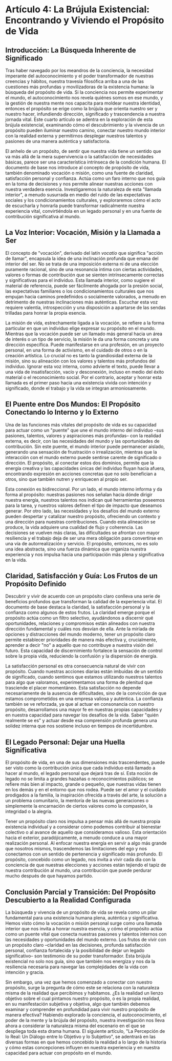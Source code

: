 # Artículo 4: La Brújula Existencial: Encontrando y Viviendo el Propósito de Vida

## Introducción: La Búsqueda Inherente de Significado

Tras haber navegado por los meandros de la conciencia, la necesidad imperante del autoconocimiento y el poder transformador de nuestras creencias y hábitos, nuestra travesía filosófica arriba a una de las cuestiones más profundas y movilizadoras de la existencia humana: la búsqueda del propósito de vida. Si la conciencia nos permite experimentar el mundo, el autoconocimiento nos revela quiénes somos en ese mundo, y la gestión de nuestra mente nos capacita para moldear nuestra identidad, entonces el propósito se erige como la brújula que orienta nuestro ser y nuestro hacer, infundiendo dirección, significado y trascendencia a nuestra jornada vital. Este cuarto artículo se adentra en la exploración de esta brújula existencial, examinando cómo el descubrimiento y la vivencia de un propósito pueden iluminar nuestro camino, conectar nuestro mundo interior con la realidad externa y permitirnos desplegar nuestros talentos y pasiones de una manera auténtica y satisfactoria.

El anhelo de un propósito, de sentir que nuestra vida tiene un sentido que va más allá de la mera supervivencia o la satisfacción de necesidades básicas, parece ser una característica intrínseca de la condición humana. El documento de base nos introduce al concepto de propósito de vida, también denominado vocación o misión, como una fuente de claridad, satisfacción personal y confianza. Actúa como un faro interno que nos guía en la toma de decisiones y nos permite alinear nuestras acciones con nuestra verdadera esencia. Investigaremos la naturaleza de esta "llamada interior", a menudo susurrada en medio del ruido de las expectativas sociales y los condicionamientos culturales, y exploraremos cómo el acto de escucharla y honrarla puede transformar radicalmente nuestra experiencia vital, convirtiéndola en un legado personal y en una fuente de contribución significativa al mundo.

## La Voz Interior: Vocación, Misión y la Llamada a Ser

El concepto de "vocación", derivado del latín *vocatio* que significa "acción de llamar", encapsula la idea de una inclinación profunda que emana del interior del ser. No se trata de una imposición externa ni de una elección puramente racional, sino de una resonancia íntima con ciertas actividades, valores o formas de contribución que se sienten intrínsecamente correctas y significativas para el individuo. Esta llamada interior, como sugiere el material de referencia, puede ser fácilmente ahogada por la presión social, las expectativas familiares o los condicionamientos culturales que nos empujan hacia caminos predefinidos o socialmente valorados, a menudo en detrimento de nuestras inclinaciones más auténticas. Escuchar esta voz requiere valentía, introspección y una disposición a apartarse de las sendas trilladas para honrar la propia esencia.

La misión de vida, estrechamente ligada a la vocación, se refiere a la forma particular en que un individuo elige expresar su propósito en el mundo. Mientras que la vocación puede ser un llamado más general hacia un área de interés o un tipo de servicio, la misión le da una forma concreta y una dirección específica. Puede manifestarse en una profesión, en un proyecto personal, en una forma de activismo, en el cuidado de otros o en la creación artística. Lo crucial no es tanto la grandiosidad externa de la misión, sino su alineación con los valores y talentos más profundos del individuo. Ignorar esta voz interna, como advierte el texto, puede llevar a una vida de insatisfacción, vacío y desconexión, incluso en medio del éxito material o el reconocimiento social. Por el contrario, aceptar y honrar esta llamada es el primer paso hacia una existencia vivida con intención y significado, donde el trabajo y la vida se integran armoniosamente.

## El Puente entre Dos Mundos: El Propósito Conectando lo Interno y lo Externo

Una de las funciones más vitales del propósito de vida es su capacidad para actuar como un "puente" que une el mundo interno del individuo –sus pasiones, talentos, valores y aspiraciones más profundas– con la realidad externa, es decir, con las necesidades del mundo y las oportunidades de contribución. Sin este puente, el mundo interior puede permanecer aislado, generando una sensación de frustración o irrealización, mientras que la interacción con el mundo externo puede sentirse carente de significado o dirección. El propósito, al conectar estos dos dominios, permite que la energía creativa y las capacidades únicas del individuo fluyan hacia afuera, encontrando expresión en acciones concretas que no solo benefician a otros, sino que también nutren y enriquecen al propio ser.

Esta conexión es bidireccional. Por un lado, el mundo interno informa y da forma al propósito: nuestras pasiones nos señalan hacia dónde dirigir nuestra energía, nuestros talentos nos indican qué herramientas poseemos para la tarea, y nuestros valores definen el tipo de impacto que deseamos generar. Por otro lado, las necesidades y los desafíos del mundo externo pueden despertar y catalizar nuestro propósito, ofreciendo un contexto y una dirección para nuestras contribuciones. Cuando esta alineación se produce, la vida adquiere una cualidad de flujo y coherencia. Las decisiones se vuelven más claras, las dificultades se afrontan con mayor resiliencia y el trabajo deja de ser una mera obligación para convertirse en una vía de autorrealización y servicio. El propósito, entonces, no es solo una idea abstracta, sino una fuerza dinámica que organiza nuestra experiencia y nos impulsa hacia una participación más plena y significativa en la vida.

## Claridad, Satisfacción y Guía: Los Frutos de un Propósito Definido

Descubrir y vivir de acuerdo con un propósito claro conlleva una serie de beneficios profundos que transforman la calidad de la experiencia vital. El documento de base destaca la claridad, la satisfacción personal y la confianza como algunos de estos frutos. La claridad emerge porque el propósito actúa como un filtro selectivo, ayudándonos a discernir qué oportunidades, relaciones y compromisos están alineados con nuestra dirección fundamental y cuáles nos desvían de ella. Ante la miríada de opciones y distracciones del mundo moderno, tener un propósito claro permite establecer prioridades de manera más efectiva y, crucialmente, aprender a decir "no" a aquello que no contribuye a nuestra visión del futuro. Esta capacidad de discernimiento fortalece la sensación de control sobre la propia vida, reduciendo la confusión y la dispersión de energía.

La satisfacción personal es otra consecuencia natural de vivir con propósito. Cuando nuestras acciones diarias están imbuidas de un sentido de significado, cuando sentimos que estamos utilizando nuestros talentos para algo que valoramos, experimentamos una forma de plenitud que trasciende el placer momentáneo. Esta satisfacción no depende necesariamente de la ausencia de dificultades, sino de la convicción de que estamos comprometidos en una empresa valiosa y auténtica. La confianza también se ve reforzada, ya que al actuar en consonancia con nuestro propósito, desarrollamos una mayor fe en nuestras propias capacidades y en nuestra capacidad para navegar los desafíos de la vida. Saber "quién realmente se es" y actuar desde esa comprensión profunda genera una solidez interna que nos sostiene incluso en tiempos de incertidumbre.

## El Legado Personal: Dejar una Huella Significativa

El propósito de vida, en una de sus dimensiones más trascendentes, puede ser visto como la contribución única que cada individuo está llamado a hacer al mundo, el legado personal que dejará tras de sí. Esta noción de legado no se limita a grandes hazañas o reconocimientos públicos; se refiere más bien al impacto, grande o pequeño, que nuestras vidas tienen en los demás y en el entorno que nos rodea. Puede ser el amor y el cuidado prodigados a la familia, la inspiración ofrecida a través del arte, la solución a un problema comunitario, la mentoría de las nuevas generaciones o simplemente la encarnación de ciertos valores como la compasión, la integridad o la alegría.

Tener un propósito claro nos impulsa a pensar más allá de nuestra propia existencia individual y a considerar cómo podemos contribuir al bienestar colectivo o al avance de aquello que consideramos valioso. Esta orientación hacia el exterior, paradójicamente, a menudo conduce a una mayor realización personal. Al enfocar nuestra energía en servir a algo más grande que nosotros mismos, trascendemos las limitaciones del ego y nos conectamos con un sentido de pertenencia y significado más profundo. El propósito, concebido como un legado, nos invita a vivir cada día con la conciencia de que nuestras elecciones y acciones están tejiendo el tapiz de nuestra contribución al mundo, una contribución que puede perdurar mucho después de que hayamos partido.

## Conclusión Parcial y Transición: Del Propósito Descubierto a la Realidad Configurada

La búsqueda y vivencia de un propósito de vida se revela como un pilar fundamental para una existencia humana plena, auténtica y significativa. Hemos visto cómo la vocación o misión personal surge como una llamada interior que nos invita a honrar nuestra esencia, y cómo el propósito actúa como un puente vital que conecta nuestras pasiones y talentos internos con las necesidades y oportunidades del mundo externo. Los frutos de vivir con un propósito claro –claridad en las decisiones, profunda satisfacción personal, confianza fortalecida y la posibilidad de dejar un legado significativo– son testimonio de su poder transformador. Esta brújula existencial no solo nos guía, sino que también nos energiza y nos da la resiliencia necesaria para navegar las complejidades de la vida con intención y gracia.

Sin embargo, una vez que hemos comenzado a conectar con nuestro propósito, surge la pregunta de cómo este se relaciona con la naturaleza misma de la realidad que percibimos y habitamos. ¿Es la realidad un lienzo objetivo sobre el cual pintamos nuestro propósito, o es la propia realidad, en su manifestación subjetiva y objetiva, algo que también debemos examinar y comprender en profundidad para vivir nuestro propósito de manera efectiva? Habiendo explorado la conciencia, el autoconocimiento, el poder de la mente y la brújula del propósito, nuestra investigación nos lleva ahora a considerar la naturaleza misma del escenario en el que se despliega toda esta drama humana. El siguiente artículo, "La Percepción de lo Real: Un Diálogo entre lo Objetivo y lo Subjetivo", se adentrará en las diversas formas en que hemos concebido la realidad a lo largo de la historia y cómo estas concepciones influyen en nuestra experiencia y en nuestra capacidad para actuar con propósito en el mundo.

